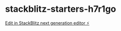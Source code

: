 # stackblitz-starters-h7r1go

[Edit in StackBlitz next generation editor ⚡️](https://stackblitz.com/~/github.com/Kriki82543/stackblitz-starters-h7r1go)
